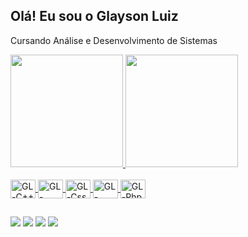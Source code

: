 ## Olá! Eu sou o Glayson Luiz

Cursando Análise e Desenvolvimento de Sistemas

<div>
    <a href="https://github.com/GlaysonLuiz1">
    <img height="180em" src="https://github-readme-stats.vercel.app/api?username=glaysonluiz1&show_icons=true&theme=dark&include_all_commits=true&count_private=true"/>
    <img height="180em" src="https://github-readme-stats.vercel.app/api/top-langs/?username=glaysonluiz1&layout=compac&langs_count=16&theme=dark"/>
</div>
  
<div style=display: inline_block"><br>
    <img align="center" alt="GL-C++" height="30" width="40" src="https://cdn.jsdelivr.net/gh/devicons/devicon/icons/cplusplus/cplusplus-original.svg" />
    <img align="center" alt="GL-Html" height="30" width="40" src="https://cdn.jsdelivr.net/gh/devicons/devicon/icons/html5/html5-original.svg" />
    <img align="center" alt="GL-Css" height="30" width="40" src="https://cdn.jsdelivr.net/gh/devicons/devicon/icons/css3/css3-original.svg" />
    <img align="center" alt="GL-JavaScript" height="30" width="40" src="https://cdn.jsdelivr.net/gh/devicons/devicon/icons/javascript/javascript-original.svg" />
    <img align="center" alt="GL-Php" height="30" width="40" src="https://cdn.jsdelivr.net/gh/devicons/devicon/icons/php/php-original.svg" />
</div>

##

<div>
    <a href="https://twitter.com/GlaysonLuiz1" target="_blank"><img src="https://img.shields.io/badge/Twitter-1DA1F2?style=for-the-badge&logo=twitter&logoColor=white" target=_blank"></a>
    <a href="https://www.instagram.com/glaysonluiz1/" target="_blank"><img src="https://img.shields.io/badge/Instagram-E4405F?style=for-the-badge&logo=instagram&logoColor=white" target=_blank"></a>
    <a href="mailto:GlaysonLuiz1@gmail.com" target="_blank"><img src="https://img.shields.io/badge/Gmail-D14836?style=for-the-badge&logo=gmail&logoColor=white" target=_blank"></a>
    <a href="https://www.linkedin.com/in/glayson-luiz-a938b21b5" target="_blank"><img src="https://img.shields.io/badge/LinkedIn-0077B5?style=for-the-badge&logo=linkedin&logoColor=white" target=_blank"></a>
</div>
